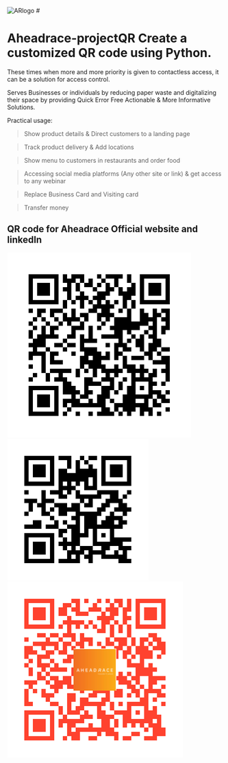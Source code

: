 ![ARlogo](https://user-images.githubusercontent.com/59570490/175491751-e69e53da-7fd4-4324-81a9-79dcc1325c57.jpg) #<h1> Aheadrace-projectQR Create a customized QR code using Python.</h1>

These times when more and more priority is given to contactless access, it can be a solution for access control. 

Serves Businesses or individuals by reducing paper waste and digitalizing their space by providing Quick Error Free Actionable & More Informative Solutions.

Practical usage: 

>Show product details & Direct customers to a landing page 

>Track product delivery & Add locations 

>Show menu to customers in restaurants and order food 

>Accessing social media platforms (Any other site or link) & get access to any webinar   

>Replace Business Card and Visiting card

>Transfer money

<h2>QR code for Aheadrace Official website and linkedIn</h2>

![alt text](https://github.com/Vishweshwar-satpute/Aheadrace-projectQR/blob/main/ARLinkedIn.png?raw=true)     ![alt text](https://github.com/Vishweshwar-satpute/Aheadrace-projectQR/blob/main/ARWebsite.png?raw=true)         ![alt text](https://github.com/Vishweshwar-satpute/Aheadrace-projectQR/blob/main/AheadRaceQR_code.png?raw=true)
 
